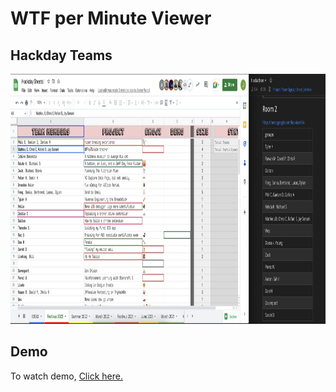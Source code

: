 # WTF per Minute Viewer

## Hackday Teams
<img src="https://github.com/JaySonani/WTFs-Per-Minute/raw/main/assets/Teams.png" height=400></img>

## Demo

To watch demo, <a href="https://www.youtube.com/watch?v=yXgoLwQjzuk&ab_channel=JaySonani">Click here.</a>

